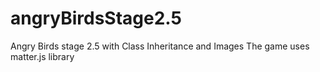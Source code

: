 # angryBirdsStage2.5
Angry Birds stage 2.5 with Class Inheritance and Images
The game uses matter.js library